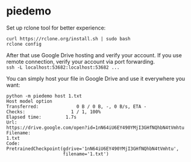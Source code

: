 # piedemo

Set up rclone tool for better experience:  

```commandline
curl https://rclone.org/install.sh | sudo bash
rclone config
```

After that use Google Drive hosting and verify your account.
If you use remote connection, verify your account via port forwarding.   
```ssh -L localhost:53682:localhost:53682 ...```

You can simply host your file in Google Drive and use it everywhere you want:
```commandline
python -m piedemo host 1.txt
Host model option
Transferred:              0 B / 0 B, -, 0 B/s, ETA -
Checks:                 1 / 1, 100%
Elapsed time:         1.7s
Url: 
https://drive.google.com/open?id=1nN64iU6EY490YMjI3GHfNQhbN4tVmhtu
Filename: 
1.txt
Code:
PretrainedCheckpoint(gdrive='1nN64iU6EY490YMjI3GHfNQhbN4tVmhtu',
                     filename='1.txt')
```

